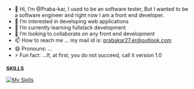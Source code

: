 - 👋 Hi, I’m @Praba-kar, I used to be an software tester, But I wanted to be a software engineer and right now I am a front end developer.
- 👀 I’m interested in developing web applications
- 🌱 I’m currently learning fullstack development
- 💞️ I’m looking to collaborate on any front end development
- 📫 How to reach me ... my mail id is: prabakar27.er@outlook.com
- 😄 Pronouns: ...
- ⚡ Fun fact: ...If, at first, you do not succeed, call it version 1.0

**SKILLS**

 [![My Skills](https://skillicons.dev/icons?i=html,css,js,react,java)](https://skillicons.dev)
<!---
Praba-kar/Praba-kar is a ✨ special ✨ repository because its `README.md` (this file) appears on your GitHub profile.
You can click the Preview link to take a look at your changes.
--->
